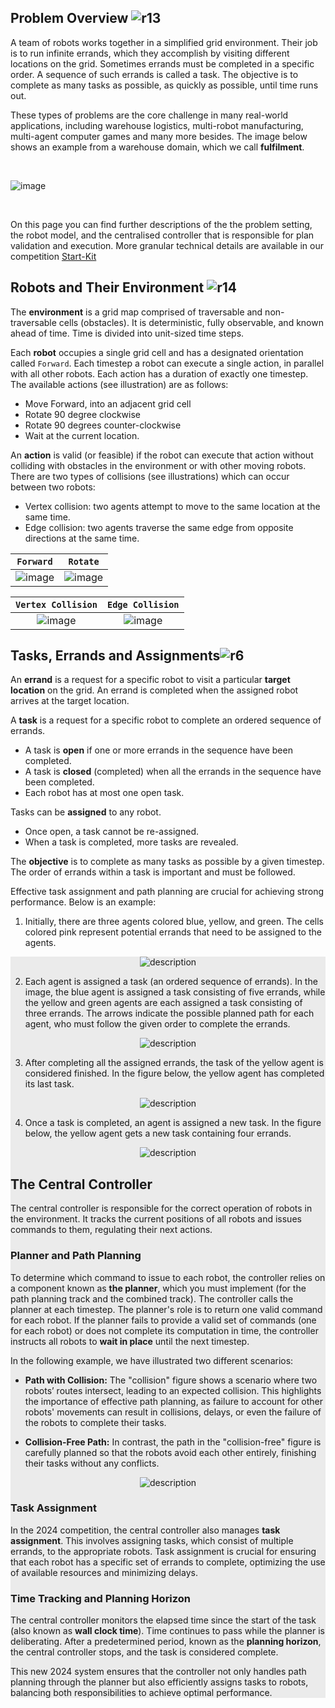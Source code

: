 ## Problem Overview ![r13](external_page_resource/robots/r13_s.png)

A team of robots works together in a simplified grid environment. Their job is
to run infinite errands, which they accomplish by visiting different locations
on the grid. Sometimes errands must be completed in a specific order. 
A sequence of such errands is called a task. The objective is to complete as many 
tasks as possible, as quickly as possible, until time runs out. 

These types of problems are the core challenge in many real-world applications,
including warehouse logistics, multi-robot manufacturing, multi-agent computer
games and many more besides. The image below shows an example from a warehouse
domain, which we call **fulfilment**. 

<br/>

![image](external_page_resource/images/new_model.gif)

<br/>

On this page you can find further descriptions of the the problem setting, the
robot model, and the centralised controller that is responsible for plan
validation and execution. More granular technical details are available in
our competition [Start-Kit](https://github.com/MAPF-competition/Start-Kit)

## Robots and Their Environment ![r14](external_page_resource/robots/robot_on_grid_s.png)
The **environment** is a grid map comprised of traversable and non-traversable cells
(obstacles). It is deterministic, fully observable, and known ahead of time.
Time is divided into unit-sized time steps. 

Each **robot** occupies a single grid cell and has a designated orientation called
`Forward`. Each timestep a robot can execute a single action, in parallel
with all other robots. Each action has a duration of exactly one timestep. 
The available actions (see illustration) are as follows:
- Move Forward, into an adjacent grid cell
- Rotate 90 degree clockwise
- Rotate 90 degrees counter-clockwise
- Wait at the current location.

An **action** is valid (or feasible) if the robot can execute that action
without colliding with obstacles in the environment or with other moving
robots. There are two types of collisions (see illustrations) which can occur between two robots:

- Vertex collision: two agents attempt to move to the same location at the same time.
- Edge collision: two agents traverse the same edge from opposite directions at the same time.


| `Forward` |  `Rotate` |
|:---:|:---:|
| ![image](external_page_resource/images/image2.gif) | ![image](external_page_resource/images/rotate.gif) |


| `Vertex Collision` |  `Edge Collision` |
|:---:|:---:|
| ![image](external_page_resource/images/vertex_conflict.gif) | ![image](external_page_resource/images/edge_conflict.gif)  |


## Tasks, Errands and Assignments![r6](external_page_resource/robots/r6_s.png) 

An **errand** is a request for a specific robot to visit a particular **target location** on the grid. An errand is completed when the assigned robot arrives at the target location.

A **task** is a request for a specific robot to complete an ordered sequence of errands. 
- A task is **open** if one or more errands in the sequence have been completed. 
- A task is **closed** (completed) when all the errands in the sequence have been completed. 
- Each robot has at most one open task. 

Tasks can be **assigned** to any robot. 
- Once open, a task cannot be re-assigned. 
- When a task is completed, more tasks are revealed. 

The **objective** is to complete as many tasks as possible by a given timestep. The order of errands within a task is important and must be followed. 

Effective task assignment and path planning are crucial for achieving strong performance. Below is an example:

1. Initially, there are three agents colored blue, yellow, and green. The cells colored pink represent potential errands that need to be assigned to the agents.


<div style="background-color:#EBEBEB">
<div style="text-align: center;">
   <img src="./external_page_resource/images/img0.jpg" alt="description" style="max-width: 80%; height: auto;">
</div>

2. Each agent is assigned a task (an ordered sequence of errands). In the image, the blue agent is assigned a task consisting of five errands, while the yellow and green agents are each assigned a task consisting of three errands. The arrows indicate the possible planned path for each agent, who must follow the given order to complete the errands.

<div style="text-align: center;">
   <img src="./external_page_resource/images/img1.jpg" alt="description" style="max-width: 80%; height: auto;">
</div>

3. After completing all the assigned errands, the task of the yellow agent is considered finished. In the figure below, the yellow agent has completed its last task. 
<div style="text-align: center;">
   <img src="./external_page_resource/images/img2.jpg" alt="description" style="max-width: 80%; height: auto;">
</div>



4. Once a task is completed, an agent is assigned a new task. In the figure below, the yellow agent gets a new task containing four errands.
<div style="text-align: center;">
   <img src="./external_page_resource/images/img3.jpg" alt="description" style="max-width: 80%; height: auto;">
</div>
<div style="background-color:#EBEBEB">


## The Central Controller

The central controller is responsible for the correct operation of robots in the environment. It tracks the current positions of all robots and issues commands to them, regulating their next actions.

### Planner and Path Planning

To determine which command to issue to each robot, the controller relies on a component known as **the planner**, which you must implement (for the path planning track and the combined track). The controller calls the planner at each timestep. The planner's role is to return one valid command for each robot. If the planner fails to provide a valid set of commands (one for each robot) or does not complete its computation in time, the controller instructs all robots to **wait in place** until the next timestep.

In the following example, we have illustrated two different scenarios:


- **Path with Collision:**  The "collision" figure shows a scenario where two robots’ routes intersect, leading to an expected collision. This highlights the importance of effective path planning, as failure to account for other robots' movements can result in collisions, delays, or even the failure of the robots to complete their tasks.

- **Collision-Free Path:** In contrast, the path in the "collision-free" figure is carefully planned so that the robots avoid each other entirely, finishing their tasks without any conflicts. 


<div style="text-align: center;">
   <img src="./external_page_resource/images/planning_path.png" alt="description" style="max-width: 80%; height: auto;">
</div>


### Task Assignment

In the 2024 competition, the central controller also manages **task assignment**. This involves assigning tasks, which consist of multiple errands, to the appropriate robots. Task assignment is crucial for ensuring that each robot has a specific set of errands to complete, optimizing the use of available resources and minimizing delays.

### Time Tracking and Planning Horizon

The central controller monitors the elapsed time since the start of the task (also known as **wall clock time**). Time continues to pass while the planner is deliberating. After a predetermined period, known as the **planning horizon**, the central controller stops, and the task is considered complete.

This new 2024 system ensures that the controller not only handles path planning through the planner but also efficiently assigns tasks to robots, balancing both responsibilities to achieve optimal performance.

